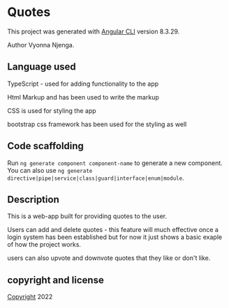 # Quotes

This project was generated with [Angular CLI](https://github.com/angular/angular-cli) version 8.3.29.

Author Vyonna Njenga.

## Language used


TypeScript - used for adding functionality to the app

Html Markup and has been used to write the markup

CSS is used for styling the app

bootstrap css framework has been used for the styling as well

## Code scaffolding

Run `ng generate component component-name` to generate a new component. You can also use `ng generate directive|pipe|service|class|guard|interface|enum|module`.

## Description
This is a web-app built for providing quotes to the user.

Users can  add and delete quotes - this feature will much effective once a login system has been established but for now it just shows a basic exaple of how the project works.

users can also upvote and downvote quotes that they like or don't like.





## copyright and license

[Copyright]() 2022